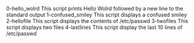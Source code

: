 0-hello_wolrd This script prints Hello Wolrd followed by a new line to the standard output
1-confused_smiley This script displays a confused smiley
2-hellofile This script displays the contents of /etc/passwd
3-twofiles This script displays two files
4-lastlines This script display the last 10 lines of /etc/passwd
